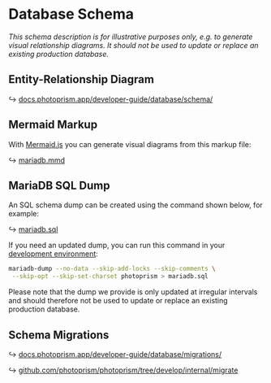 # Database Schema

*This schema description is for illustrative purposes only, e.g. to generate visual relationship diagrams. It should not be used to update or replace an existing production database.*

## Entity-Relationship Diagram

↪ [docs.photoprism.app/developer-guide/database/schema/](https://docs.photoprism.app/developer-guide/database/schema/)

## Mermaid Markup

With [Mermaid.js](https://mermaid-js.github.io/) you can generate visual diagrams from this markup file:

↪ [mariadb.mmd](mariadb.mmd)

## MariaDB SQL Dump

An SQL schema dump can be created using the command shown below, for example:

↪ [mariadb.sql](mariadb.sql)

If you need an updated dump, you can run this command in your [development environment](https://docs.photoprism.app/developer-guide/setup/):

```bash
mariadb-dump --no-data --skip-add-locks --skip-comments \
 --skip-opt --skip-set-charset photoprism > mariadb.sql
```

Please note that the dump we provide is only updated at irregular intervals and should therefore not be used to update or replace an existing production database.

## Schema Migrations

↪ [docs.photoprism.app/developer-guide/database/migrations/](https://docs.photoprism.app/developer-guide/database/migrations/)

↪ [github.com/photoprism/photoprism/tree/develop/internal/migrate](https://github.com/photoprism/photoprism/tree/develop/internal/migrate)